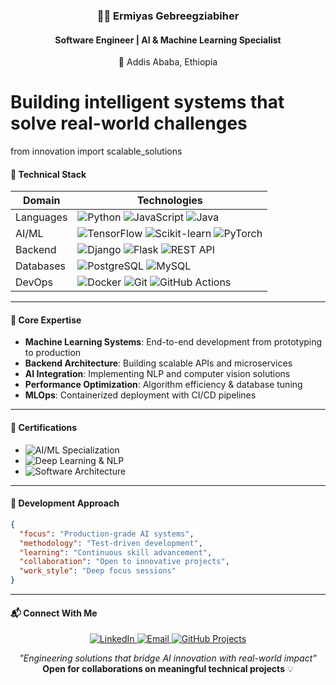 
<h3 align="center">🧑‍💻 Ermiyas Gebreegziabiher</h3>
<h4 align="center">Software Engineer | AI & Machine Learning Specialist</h4>
<p align="center">📍 Addis Ababa, Ethiopia</p>


# Building intelligent systems that solve real-world challenges
from innovation import scalable_solutions


#### 🔧 Technical Stack

| **Domain**       | **Technologies**                                                                 |
|------------------|---------------------------------------------------------------------------------|
| Languages        | <img src="https://img.shields.io/badge/Python-3776AB?logo=python&logoColor=white" alt="Python"> <img src="https://img.shields.io/badge/JavaScript-F7DF1E?logo=javascript&logoColor=black" alt="JavaScript"> <img src="https://img.shields.io/badge/Java-007396?logo=openjdk&logoColor=white" alt="Java"> |
| AI/ML            | <img src="https://img.shields.io/badge/TensorFlow-FF6F00?logo=tensorflow&logoColor=white" alt="TensorFlow"> <img src="https://img.shields.io/badge/scikit_learn-F7931E?logo=scikitlearn&logoColor=white" alt="Scikit-learn"> <img src="https://img.shields.io/badge/PyTorch-EE4C2C?logo=pytorch&logoColor=white" alt="PyTorch"> |
| Backend          | <img src="https://img.shields.io/badge/Django-092E20?logo=django&logoColor=white" alt="Django"> <img src="https://img.shields.io/badge/Flask-000000?logo=flask&logoColor=white" alt="Flask"> <img src="https://img.shields.io/badge/REST_API-FF6C37?logo=rest&logoColor=white" alt="REST API"> |
| Databases        | <img src="https://img.shields.io/badge/PostgreSQL-4169E1?logo=postgresql&logoColor=white" alt="PostgreSQL"> <img src="https://img.shields.io/badge/MySQL-4479A1?logo=mysql&logoColor=white" alt="MySQL"> |
| DevOps           | <img src="https://img.shields.io/badge/Docker-2496ED?logo=docker&logoColor=white" alt="Docker"> <img src="https://img.shields.io/badge/Git-F05032?logo=git&logoColor=white" alt="Git"> <img src="https://img.shields.io/badge/GitHub_Actions-2088FF?logo=githubactions&logoColor=white" alt="GitHub Actions"> |

---

#### 🚀 Core Expertise
- **Machine Learning Systems**: End-to-end development from prototyping to production
- **Backend Architecture**: Building scalable APIs and microservices
- **AI Integration**: Implementing NLP and computer vision solutions
- **Performance Optimization**: Algorithm efficiency & database tuning
- **MLOps**: Containerized deployment with CI/CD pipelines

---

#### 📜 Certifications
- <img src="https://img.shields.io/badge/AI_&_ML_Specialization-8A2BE2" alt="AI/ML Specialization"> 
- <img src="https://img.shields.io/badge/Deep_Learning_&_NLP-FF6F00" alt="Deep Learning & NLP"> 
- <img src="https://img.shields.io/badge/Software_Architecture-092E20" alt="Software Architecture">

---

#### 🌙 Development Approach
```json
{
  "focus": "Production-grade AI systems",
  "methodology": "Test-driven development",
  "learning": "Continuous skill advancement",
  "collaboration": "Open to innovative projects",
  "work_style": "Deep focus sessions"
}
```

---

#### 📬 Connect With Me
<p align="center">
  <a href="https://www.linkedin.com/in/ermiyas-gebreegziabiher-262321224" target="_blank">
    <img src="https://img.shields.io/badge/LinkedIn-Professional_Network-%230A66C2?logo=linkedin" alt="LinkedIn">
  </a>
  <a href="mailto:ermi1223b@gmail.com">
    <img src="https://img.shields.io/badge/Email-Contact_Me-D14836?logo=gmail" alt="Email">
  </a>
  <a href="https://github.com/Ermi1223?tab=repositories">
    <img src="https://img.shields.io/badge/GitHub-Explore_Projects-181717?logo=github" alt="GitHub Projects">
  </a>
</p>

<p align="center">
  <i>"Engineering solutions that bridge AI innovation with real-world impact"</i><br>
  <b>Open for collaborations on meaningful technical projects</b> 💡
</p>



